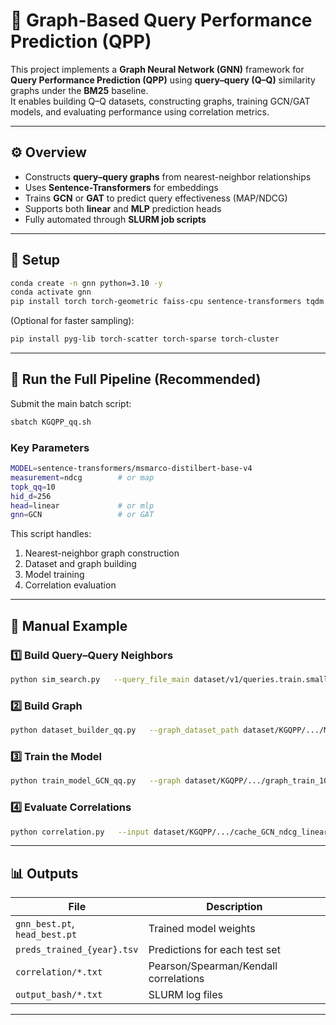 # 🧠 Graph-Based Query Performance Prediction (QPP)

This project implements a **Graph Neural Network (GNN)** framework for **Query Performance Prediction (QPP)** using **query–query (Q–Q)** similarity graphs under the **BM25** baseline.  
It enables building Q–Q datasets, constructing graphs, training GCN/GAT models, and evaluating performance using correlation metrics.

---

## ⚙️ Overview

- Constructs **query–query graphs** from nearest-neighbor relationships  
- Uses **Sentence-Transformers** for embeddings  
- Trains **GCN** or **GAT** to predict query effectiveness (MAP/NDCG)  
- Supports both **linear** and **MLP** prediction heads  
- Fully automated through **SLURM job scripts**

---

## 🧩 Setup

```bash
conda create -n gnn python=3.10 -y
conda activate gnn
pip install torch torch-geometric faiss-cpu sentence-transformers tqdm
```

(Optional for faster sampling):
```bash
pip install pyg-lib torch-scatter torch-sparse torch-cluster
```

---

## 🚀 Run the Full Pipeline (Recommended)

Submit the main batch script:

```bash
sbatch KGQPP_qq.sh
```

### Key Parameters
```bash
MODEL=sentence-transformers/msmarco-distilbert-base-v4
measurement=ndcg        # or map
topk_qq=10
hid_d=256
head=linear             # or mlp
gnn=GCN                 # or GAT
```

This script handles:
1. Nearest-neighbor graph construction  
2. Dataset and graph building  
3. Model training  
4. Correlation evaluation  

---

## 🧠 Manual Example

### 1️⃣ Build Query–Query Neighbors
```bash
python sim_search.py   --query_file_main dataset/v1/queries.train.small.tsv   --query_file_search dataset/v1/queries.train.small.tsv   --output_file_json dataset/NNQ/NNQ_distilbert_train_V1.json   --model_name sentence-transformers/msmarco-distilbert-base-v4   --top_k 100
```

### 2️⃣ Build Graph
```bash
python dataset_builder_qq.py   --graph_dataset_path dataset/KGQPP/.../MotherDataset_train_v1_distilbert.json   --out_path dataset/KGQPP/.../graph_train_10_ndcg.pt   --eval_measurement ndcg   --topk_qq 10
```

### 3️⃣ Train the Model
```bash
python train_model_GCN_qq.py   --graph dataset/KGQPP/.../graph_train_10_ndcg.pt   --hid 256 --head linear --epochs 20 --train
```

### 4️⃣ Evaluate Correlations
```bash
python correlation.py   --input dataset/KGQPP/.../cache_GCN_ndcg_linear_256   --collection V1
```

---

## 📊 Outputs

| File | Description |
|------|--------------|
| `gnn_best.pt`, `head_best.pt` | Trained model weights |
| `preds_trained_{year}.tsv` | Predictions for each test set |
| `correlation/*.txt` | Pearson/Spearman/Kendall correlations |
| `output_bash/*.txt` | SLURM log files |

---


